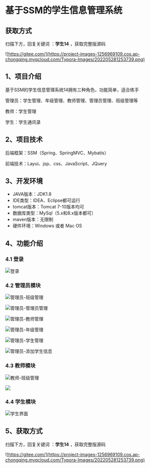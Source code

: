 # 基于SSM的学生信息管理系统

## 获取方式

扫描下方，回复关键词  ：**学生14** ，获取完整版源码

![https://gitee.com/](https://project-images-1256969109.cos.ap-chongqing.myqcloud.com/Typora-Images/202205281253739.png)

## 1、项目介绍

基于SSM的学生信息管理系统14拥有三种角色，功能简单，适合练手

管理员：学生管理、年级管理、教师管理、管理员管理、班级管理等

教师：学生管理

学生：学生通讯录


## 2、项目技术

后端框架：SSM（Spring、SpringMVC、Mybatis）

前端技术：Layui、jsp、css、JavaScript、JQuery

## 3、开发环境

- JAVA版本：JDK1.8
- IDE类型：IDEA、Eclipse都可运行
- tomcat版本：Tomcat 7-10版本均可
- 数据库类型：MySql（5.x和8.x版本都可） 
- maven版本：无限制
- 硬件环境：Windows 或者 Mac OS


## 4、功能介绍

### 4.1 登录

![登录](https://project-images-1256969109.cos.ap-chongqing.myqcloud.com/Typora-Images/202207301908803.jpg)

### 4.2 管理员模块

![管理员-班级管理](https://project-images-1256969109.cos.ap-chongqing.myqcloud.com/Typora-Images/202207301909812.jpg)

![管理员-管理员管理](https://project-images-1256969109.cos.ap-chongqing.myqcloud.com/Typora-Images/202207301909776.jpg)

![管理员-教师管理](https://project-images-1256969109.cos.ap-chongqing.myqcloud.com/Typora-Images/202207301909731.jpg)

![管理员-年级管理](https://project-images-1256969109.cos.ap-chongqing.myqcloud.com/Typora-Images/202207301909137.jpg)

![管理员-学生管理](https://project-images-1256969109.cos.ap-chongqing.myqcloud.com/Typora-Images/202207301909352.jpg)

![管理员-添加学生信息](https://project-images-1256969109.cos.ap-chongqing.myqcloud.com/Typora-Images/202207301909081.jpg)

### 4.3 教师模块

![教师-班级管理](https://project-images-1256969109.cos.ap-chongqing.myqcloud.com/Typora-Images/202207301909192.jpg)

![](https://project-images-1256969109.cos.ap-chongqing.myqcloud.com/Typora-Images/202207301909358.jpeg)

### 4.4 学生模块

![学生界面](https://project-images-1256969109.cos.ap-chongqing.myqcloud.com/Typora-Images/202207301909030.jpg)

## 5、获取方式

扫描下方，回复关键词  ：**学生14** ，获取完整版源码



![https://gitee.com/](https://project-images-1256969109.cos.ap-chongqing.myqcloud.com/Typora-Images/202205281253739.png)

